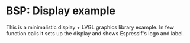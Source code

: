 # BSP: Display example

This is a minimalistic display + LVGL graphics library example.
In few function calls it sets up the display and shows Espressif's logo and label.
